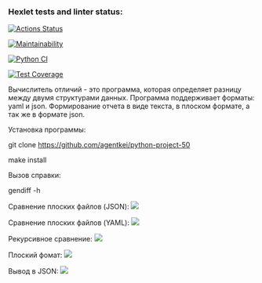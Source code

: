 ### Hexlet tests and linter status:
[![Actions Status](https://github.com/Aatem/python-project-50/workflows/hexlet-check/badge.svg)](https://github.com/Aatem/python-project-50/actions)

[![Maintainability](https://api.codeclimate.com/v1/badges/7736c7ad7f438ef35207/maintainability)](https://codeclimate.com/github/Aatem/python-project-50/maintainability)

[![Python CI](https://github.com/Aatem/python-project-50/actions/workflows/Python%20CI.yml/badge.svg)](https://github.com/Aatem/python-project-50/actions/workflows/Python%20CI.yml)

[![Test Coverage](https://api.codeclimate.com/v1/badges/7736c7ad7f438ef35207/test_coverage)](https://codeclimate.com/github/Aatem/python-project-50/test_coverage)


Вычислитель отличий - это программа, которая определяет разницу между двумя структурами данных.
Программа поддерживает форматы: yaml и json.
Формирование отчета в виде текста, в плоском формате, а так же в формате json.


Установка программы:

git clone https://github.com/agentkei/python-project-50

make install


Вызов справки:

gendiff -h


Сравнение плоских файлов (JSON):
<a href="https://asciinema.org/a/FJnMl19o4X4YOITxNmu56SZsS" target="_blank"><img src="https://asciinema.org/a/FJnMl19o4X4YOITxNmu56SZsS.svg" /></a>

Сравнение плоских файлов (YAML):
<a href="https://asciinema.org/a/eotrHUpjxBKnXRxp2Vl9e2No3" target="_blank"><img src="https://asciinema.org/a/eotrHUpjxBKnXRxp2Vl9e2No3.svg" /></a>

Рекурсивное сравнение:
<a href="https://asciinema.org/a/JtH8GaWKSzFiDtWmIyxCxiNeZ" target="_blank"><img src="https://asciinema.org/a/JtH8GaWKSzFiDtWmIyxCxiNeZ.svg" /></a>

Плоский фомат:
<a href="https://asciinema.org/a/tZDV5I4nQQH9epeDSRC3Ccxca" target="_blank"><img src="https://asciinema.org/a/tZDV5I4nQQH9epeDSRC3Ccxca.svg" /></a>

Вывод в JSON:
<a href="https://asciinema.org/a/8Xodhk6lb6JfgDT4ox6Ycw03J" target="_blank"><img src="https://asciinema.org/a/8Xodhk6lb6JfgDT4ox6Ycw03J.svg" /></a>
